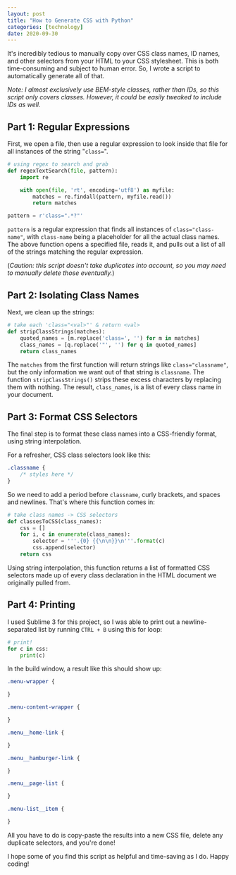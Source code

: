 ```yaml
---
layout: post
title: "How to Generate CSS with Python"
categories: [technology]
date: 2020-09-30
---
```


It's incredibly tedious to manually copy over CSS class names, ID names, and other selectors from your HTML to your CSS stylesheet. This is both time-consuming and subject to human error. So, I wrote a script to automatically generate all of that.

*Note: I almost exclusively use BEM-style classes, rather than IDs, so this script only covers classes. However, it could be easily tweaked to include IDs as well.*

## Part 1: Regular Expressions

First, we open a file, then use a regular expression to look inside that file for all instances of the string "`class=`".

```python
# using regex to search and grab
def regexTextSearch(file, pattern):
	import re

	with open(file, 'rt', encoding='utf8') as myfile:
		matches = re.findall(pattern, myfile.read())
		return matches

pattern = r'class=".*?"'
```

`pattern` is a regular expression that finds all instances of `class="class-name"`, with `class-name` being a placeholder for all the actual class names. The above function opens a specified file, reads it, and pulls out a list of all of the strings matching the regular expression.

(*Caution: this script doesn't take duplicates into account, so you may need to manually delete those eventually.*)

## Part 2: Isolating Class Names

Next, we clean up the strings:

```python
# take each 'class="<val>"' & return <val>
def stripClassStrings(matches):
	quoted_names = [m.replace('class=', '') for m in matches]
	class_names = [q.replace('"', '') for q in quoted_names]
	return class_names
```

The `matches` from the first function will return strings like `class="classname"`, but the only information we want out of that string is `classname`. The function `stripClassStrings()` strips these excess characters by replacing them with nothing. The result, `class_names`, is a list of every class name in your document. 

## Part 3: Format CSS Selectors

The final step is to format these class names into a CSS-friendly format, using string interpolation.

For a refresher, CSS class selectors look like this:

```css
.classname {
	/* styles here */
}
```

So we need to add a period before `classname`, curly brackets, and spaces and newlines. That's where this function comes in:

```python
# take class names -> CSS selectors
def classesToCSS(class_names):
	css = []
	for i, c in enumerate(class_names):
		selector = '''.{0} {{\n\n}}\n'''.format(c)
		css.append(selector)
	return css
```

Using string interpolation, this function returns a list of formatted CSS selectors made up of every class declaration in the HTML document we originally pulled from.

## Part 4: Printing

I used Sublime 3 for this project, so I was able to print out a newline-separated list by running `CTRL + B` using this for loop:

```python
# print!
for c in css:
	print(c)
```

In the build window, a result like this should show up:

```css
.menu-wrapper {

}

.menu-content-wrapper {

}

.menu__home-link {

}

.menu__hamburger-link {

}

.menu__page-list {

}

.menu-list__item {

}
```

All you have to do is copy-paste the results into a new CSS file, delete any duplicate selectors, and you're done!

I hope some of you find this script as helpful and time-saving as I do. Happy coding!